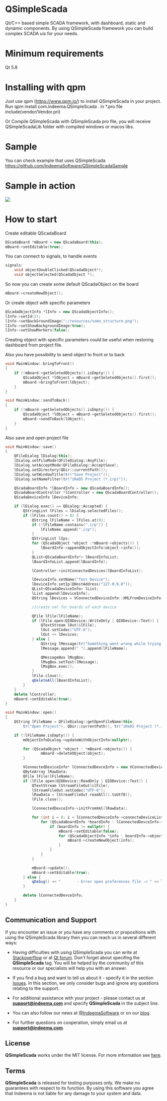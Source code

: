 # QSimpleScada
Qt/C++ based simple SCADA framework, with dashboard, static and dynamic components. By using QSimpleScada framework you can build complex SCADA uis for your needs.

# Minimum requirements
Qt 5.8

# Installing with qpm
Just use qpm (https://www.qpm.io/) to install QSimpleScada in your project. Run qpm install com.indeema.QSimpleScada . in *.pro file include(vendor/Vendor.pri)

Or Compile QSimpleScada with QSimpleScada pro file, you will receive QSimpleScadaLib folder with compiled windows or macos libs.

# Sample

You can check example that uses QSimpleScada https://github.com/IndeemaSoftware/QSimpleScadaSample

# Sample in action
<img src="https://github.com/IndeemaSoftware/QSimpleScada/blob/Assets/qsimplescada.gif" />

# How to start

Create editable QScadaBoard
```cpp
QScadaBoard *mBoard = new QScadaBoard(this);
mBoard->setEditable(true);
```

You can connect to signals, to handle events
```cpp
signals:
    void objectDoubleClicked(QScadaObject*);
    void objectSelected(QScadaObject *);
```

So now you can create some default QScadaObject on the board
```cpp
mBoard->createNewObject();
```
Or create object with specific parameters
```cpp
QScadaObjectInfo *lInfo = new QScadaObjectInfo();
lInfo->setId(2);
lInfo->setBackGroundImage(":/resources/some_structure.png");
lInfo->setShowBackgroundImage(true);
lInfo->setShowMarkers(false);
```

Creating object with specific parameters could be useful when restoring dashboard from project file.

Also you have possibility to send object to front or to back
```cpp
void MainWindow::bringToFront()
{
    if (!mBoard->getSeletedObjects().isEmpty()) {
        QScadaObject *lObject = mBoard->getSeletedObjects().first();
        mBoard->bringToFront(lObject);
    }
}

void MainWindow::sendToBack()
{
    if (!mBoard->getSeletedObjects().isEmpty()) {
        QScadaObject *lObject = mBoard->getSeletedObjects().first();
        mBoard->sendToBack(lObject);
    }
}
```

Also save and open project file
```cpp
void MainWindow::save()
{
    QFileDialog lDialog(this);
    lDialog.setFileMode(QFileDialog::AnyFile);
    lDialog.setAcceptMode(QFileDialog::AcceptSave);
    lDialog.setDirectory(QDir::currentPath());
    lDialog.setWindowTitle(tr("Save Project"));
    lDialog.setNameFilter(tr("iReDS Project (*.irp)"));

    QScadaBoardInfo *lBoardInfo = new QScadaBoardInfo();
    QScadaBoardController *lController = new QScadaBoardController();
    QScadaDeviceInfo lDeviceInfo;

    if (lDialog.exec() == QDialog::Accepted) {
        QStringList lFiles = lDialog.selectedFiles();
        if (lFiles.count() > 0) {
            QString lFileName = lFiles.at(0);
            if (!lFileName.contains(".irp")) {
                lFileName.append(".irp");
            }
            QStringList lIps;
            for (QScadaObject *object :*mBoard->objects()) {
                lBoardInfo->appendObjectInfo(object->info());
            }
            QList<QScadaBoardInfo*> lBoardInfoList;
            lBoardInfoList.append(lBoardInfo);

            lController->initConnectedDevices(lBoardInfoList);

            lDeviceInfo.setName("Test Device");
            lDeviceInfo.setIp(QHostAddress("127.0.0.0"));
            QList<QScadaDeviceInfo> lList;
            lList.append(lDeviceInfo);
            QString lDevices = VConnectedDeviceInfo::XMLFromDeviceInfo(lList, lController);   //<----;

            //create xml for boards of each device

            QFile lFile(lFileName);
            if (lFile.open(QIODevice::WriteOnly | QIODevice::Text)) {
                QTextStream lOut(&lFile);
                lOut.setCodec("UTF-8");
                lOut << lDevices;
            } else {
                QString lMessage(tr("Something went wrong while trying to create file"));
                lMessage.append(" ").append(lFileName);

                QMessageBox lMsgBox;
                lMsgBox.setText(lMessage);
                lMsgBox.exec();
            }
            lFile.close();
            qDeleteAll(lBoardInfoList);
        }
    }
    delete lController;
    mBoard->setEditable(true);
}

void MainWindow::open()
{
    QString lFileName = QFileDialog::getOpenFileName(this,
        tr("Open Project"), QDir::currentPath(), tr("iReDS Project (*.irp)"));

    if (!lFileName.isEmpty()) {
        mObjectInfoDialog->updateWithObjectInfo(nullptr);

        for (QScadaObject *object : *mBoard->objects()) {
                mBoard->deleteObject(object);
        }

        VConnectedDeviceInfo* lConnectedDevceInfo = new VConnectedDeviceInfo();
        QByteArray lRawData;
        QFile lFile(lFileName);
        if (lFile.open(QIODevice::ReadOnly | QIODevice::Text)) {
            QTextStream lStreamFileOut(&lFile);
            lStreamFileOut.setCodec("UTF-8");
            lRawData = lStreamFileOut.readAll().toUtf8();
            lFile.close();

            lConnectedDevceInfo->initFromXml(lRawData);

            for (int i = 0; i < lConnectedDevceInfo->connecteDeviceList.count(); ++i) {
                for (QScadaBoardInfo *boardInfo : lConnectedDevceInfo->connecteDeviceList.at(i)->boardList) {
                    if (boardInfo != nullptr) {
                        mBoard->setEditable(false);
                        for (QScadaObjectInfo *info : boardInfo->objectList()) {
                            mBoard->createNewObject(info);
                        }
                    }
                }
            }

            mBoard->update();
            mBoard->setEditable(true);
        } else {
            qDebug() << "       - Error open preferences file -> " << lFile.fileName();
        }

        delete lConnectedDevceInfo;
    }
}
```

## Communication and Support
If you encounter an issue or you have any comments or propositions with using the QSimpleScada library then you can reach us in several different ways:
- Having difficulties with using QSimpleScada you can write at [Stackoverflow](https://stackoverflow.com/) or at [Qt forum](https://forum.qt.io). Don't forget about specifing the **QSimpleScada** tag. You will be helped by the community of this resource or our specialists will help you with an answer.

- If you find a bug and want to tell us about it - specify it in the section [Issues](https://github.com/IndeemaSoftware/QSimpleScada/issues).
In this section, we only consider bugs and ignore any questions relating to the support.

- For additional assistance with your project - please contact us at **support@indeema.com** and specify **QSimpleScada** in the subject line.

- You can also follow our news at [@IndeemaSoftware](https://twitter.com/IndeemaSoftware) or on our [blog](https://indeema.com/blog).

- For further questions on cooperation, simply email us at **support@indeema.com**.

## License
**QSimpleScada** works under the MIT license. For more information see [here](https://github.com/IndeemaSoftware/QSimpleScada/blob/master/LICENSE).

## Terms
**QSimpleScada** is released for testing purposes only. We make no guarantees with respect to its function. By using this software you agree that Indeema is not liable for any damage to your system and data.
